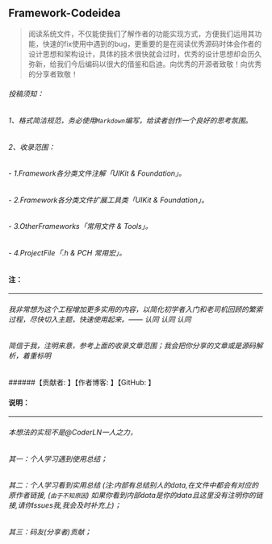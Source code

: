 ## Framework-Codeidea
 
>阅读系统文件，不仅能使我们了解作者的功能实现方式，方便我们运用其功能，快速的fix使用中遇到的bug，更重要的是在阅读优秀源码时体会作者的设计思想和架构设计，具体的技术很快就会过时，优秀的设计思想却会历久弥新，给我们今后编码以很大的借鉴和启迪。向优秀的开源者致敬！向优秀的分享者致敬！

 





###### 投稿须知：
 

###### 1、格式简洁规范，务必使用`Markdown`编写，给读者创作一个良好的思考氛围。


###### 2、收录范围： 
  
######  -  1.Framework各分类文件注解「UIKit & Foundation」。

######  -   2.Framework各分类文件扩展工具类「UIKit & Foundation」。

######  -   3.OtherFrameworks「常用文件 & Tools」。

######  -   4.ProjectFile「.h & PCH 常用宏」。



#### 注：
***

###### 我非常想为这个工程增加更多实用的内容，以简化初学者入门和老司机回顾的繁索过程，尽快切入主题，快速使用起来。—— 认同 认同 认同

###### 简信于我，注明来意，参考上面的收录文章范围；我会把你分享的文章或是源码解析，着重标明
######【贡献者: 】【作者博客: 】【GitHub: 】




#### 说明：
***

###### 本想法的实现不是@CoderLN一人之力，  

###### 其一：个人学习遇到使用总结；  

###### 其二：个人学习看到实用总结 (注:内部有总结别人的data,在文件中都会有对应的原作者链接, (`由于不知原因`) 如果你看到内部data是你的data且这里没有注明你的链接,请你Issues我,我会及时补充上)；  

###### 其三：码友(分享者)贡献；
 

